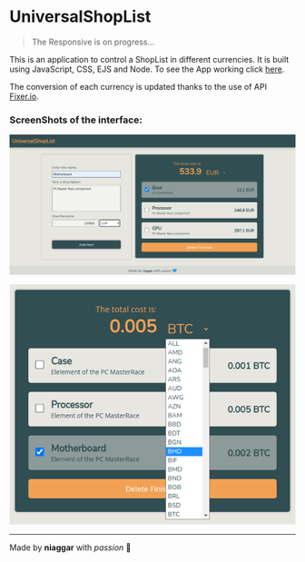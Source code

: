 
UniversalShopList
=======================

> The Responsive is on progress...

This is an application to control a ShopList in different currencies. It is built using JavaScript, CSS, EJS and Node. To see the App working click [here](https://universal-shop-list.herokuapp.com/).

The conversion of each currency is updated thanks to the use of API [Fixer.io](https://fixer.io/).

### ScreenShots of the interface:

![Main page](./src/public/img/main-page.png)

![Currency options](./src/public/img/currency-options.png)

----

Made by **niaggar** with *passion* 💙
